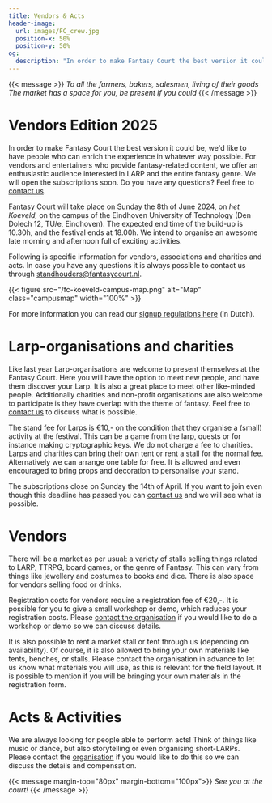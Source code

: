 ```yaml
---
title: Vendors & Acts
header-image:
  url: images/FC_crew.jpg
  position-x: 50%
  position-y: 50%
og:
  description: "In order to make Fantasy Court the best version it could be, we are looking for people who can enrich the experience in their own way. Vendors, acts, workshops, demos, LARP associations, or anything else that fits!"
---
```


{{< message >}}
  _To all the farmers, bakers, salesmen, living of their goods_ \
  _The market has a space for you, be present if you could_
{{< /message >}}

# Vendors Edition 2025
 In order to make Fantasy Court the best version it could be, we'd like to have people who can enrich the experience in whatever way possible. For vendors and entertainers who provide fantasy-related content, we offer an enthusiastic audience interested in LARP and the entire fantasy genre. We will open the subscriptions soon. Do you have any questions? Feel free to [contact us](mailto:standhouders@fantasycourt.nl). 
<!--Sign ups for vendors are closed for this year's edition. Fantasy Court is open to visitors for free without sign-ups, so you can still come take a look and sign up next year if you like it! Do you have any questions? Feel free to [contact us](mailto:standhouders@fantasycourt.nl).-->

Fantasy Court will take place on Sunday the 8th of June 2024, on *het Koeveld,* on the campus of the Eindhoven University of Technology (Den Dolech 12, TU/e, Eindhoven). The expected end time of the build-up is 10.30h, and the festival ends at 18.00h. We intend to organise an awesome late morning and afternoon full of exciting activities.

Following is specific information for vendors, associations and charities and acts. In case you have any questions it is always possible to contact us through [standhouders@fantasycourt.nl](mailto:standhouders@fantasycourt.nl).

{{< figure src="/fc-koeveld-campus-map.png" alt="Map" class="campusmap" width="100%" >}}

For more information you can read our [signup regulations here](https://docs.google.com/document/d/1lWsQuVgl0SjMx5kb9iwUHwva5-iMHPq9/edit?usp=sharing&ouid=118033485815882455862&rtpof=true&sd=true) (in Dutch).

# Larp-organisations and charities
Like last year Larp-organisations are welcome to present themselves at the Fantasy Court. Here you will have the option to meet new people, and have them discover your Larp. It is also a great place to meet other like-minded people. Additionally charities and non-profit organisations are also welcome to participate is they have overlap with the theme of fantasy. Feel free to  [contact us](mailto:standhouders@fantasycourt.nl) to discuss what is possible.

The stand fee for Larps is  €10,- on the condition that they organise a (small) activity at the festival. This can be a game from the larp, quests or for instance making cryptographic keys. We do not charge a fee to charities. Larps and charities can bring their own tent or rent a stall for the normal fee. Alternatively we can arrange one table for free. It is allowed and even encouraged to bring props and decoration to personalise your stand.

The subscriptions close on Sunday the 14th of April. If you want to join even though this deadline has passed you can [contact us](mailto:standhouders@fantasycourt.nl) and we will see what is possible.


# Vendors
There will be a market as per usual: a variety of stalls selling things related to LARP, TTRPG, board games, or the genre of Fantasy. This can vary from things like jewellery and costumes to books and dice. There is also space for vendors selling food or drinks.

Registration costs for vendors require a registration fee of €20,-. It is possible for you to give a small workshop or demo, which reduces your registration costs. Please [contact the organisation](mailto:organisatie@fantasycourt.nl?subject=Workshop%20Fantasy%20Court%202024) if you would like to do a workshop or demo so we can discuss details.

It is also possible to rent a market stall or tent through us (depending on availability). Of course, it is also allowed to bring your own materials like tents, benches, or stalls. Please contact the organisation in advance to let us know what materials you will use, as this is relevant for the field layout. It is possible to mention if you will be bringing your own materials in the registration form.

# Acts & Activities
We are always looking for people able to perform acts! Think of things like music or dance, but also storytelling or even organising short-LARPs. Please contact the [organisation](mailto:optredens@fantasycourt.nl?subject=Optreden%20Fantasy%20Court%202024) if you would like to do this so we can discuss the details and compensation.

{{< message margin-top="80px" margin-bottom="100px">}}
_See you at the court!_
{{< /message >}}
